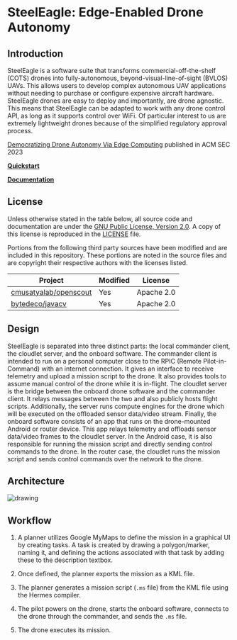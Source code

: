 <!--
SPDX-FileCopyrightText: 2023 Carnegie Mellon University - Satyalab

SPDX-License-Identifier: GPL-2.0-only
-->

SteelEagle: Edge-Enabled Drone Autonomy
===========

Introduction
------------
SteelEagle is a software suite that transforms commercial-off-the-shelf (COTS) drones into fully-autonomous, beyond-visual-line-of-sight (BVLOS) UAVs. This allows users to develop complex autonomous UAV applications without needing to purchase or configure expensive aircraft hardware. SteelEagle drones are easy to deploy and importantly, are drone agnostic. This means that SteelEagle can be adapted to work with any drone control API, as long as it supports control over WiFi. Of particular interest to us are extremely lightweight drones because of the simplified regulatory approval process.

[Democratizing Drone Autonomy Via Edge Computing]() published in ACM SEC 2023

[**Quickstart**](https://cmusatyalab.github.io/steeleagle/docs/quickstart)

[**Documentation**](https://cmusatyalab.github.io/steeleagle/)

License
-----
Unless otherwise stated in the table below, all source code and documentation are under the [GNU Public License, Version 2.0](https://www.gnu.org/licenses/old-licenses/gpl-2.0.en.html).
A copy of this license is reproduced in the [LICENSE](LICENSE) file.

Portions from the following third party sources have
been modified and are included in this repository.
These portions are noted in the source files and are
copyright their respective authors with
the licenses listed.

Project | Modified | License
---|---|---|
[cmusatyalab/openscout](https://github.com/cmusatyalab/openscout) | Yes | Apache 2.0
[bytedeco/javacv](https://github.com/bytedeco/javacv) | Yes | Apache 2.0

Design
------
SteelEagle is separated into three distinct parts: the local commander client, the cloudlet server, and the onboard software. The commander client is intended to run on a personal computer close to the RPIC (Remote Pilot-in-Command) with an internet connection. It gives an interface to receive telemetry and upload a mission script to the drone. It also provides tools to assume manual control of the drone while it is in-flight. The cloudlet server is the bridge between the onboard drone software and the commander client. It relays messages between the two and also publicly hosts flight scripts. Additionally, the server runs compute engines for the drone which will be executed on the offloaded sensor data/video stream. Finally, the onboard software consists of an app that runs on the drone-mounted Android or router device. This app relays telemetry and offloads sensor data/video frames to the cloudlet server. In the Android case, it is also responsible for running the mission script and directly sending control commands to the drone. In the router case, the cloudlet runs the mission script and sends control commands over the network to the drone.

Architecture
------
![drawing](https://github.com/cmusatyalab/steeleagle/blob/main/docs/modules/images/system-arch.png)

Workflow
--------
1. A planner utilizes Google MyMaps to define the mission in a graphical UI by creating tasks. A task is created by drawing a polygon/marker, naming it, and defining the actions associated with that task by adding these to the description textbox.

2. Once defined, the planner exports the mission as a KML file.

3. The planner generates a mission script (`.ms` file) from the KML file using the Hermes compiler.

4. The pilot powers on the drone, starts the onboard software, connects to the drone through the commander, and sends the `.ms` file.

5. The drone executes its mission.



